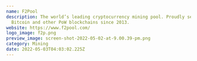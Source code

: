 ```yaml
---
name: F2Pool
description: The world’s leading cryptocurrency mining pool. Proudly securing
  Bitcoin and other PoW blockchains since 2013.
website: https://www.f2pool.com/
logo_image: f2p.png
preview_image: screen-shot-2022-05-02-at-9.00.39-pm.png
category: Mining
date: 2022-05-03T04:03:02.225Z
---
```


